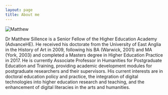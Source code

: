 ```yaml
---
layout: page
title: About me
---
```

![Matthew](https://matthewsillence.github.io/blob/master/assets/img/IMG_5569.png)

Dr Matthew Sillence is a Senior Fellow of the Higher Education Academy (AdvanceHE). He received his doctorate from the University of East Anglia in the History of Art in 2009, following his BA (Warwick, 2001) and MA (York, 2003) and completed a Masters degree in Higher Education Practice in 2017. He is currently Associate Professor in Humanities for Postgraduate Education and Training, providing academic development modules for postgraduate researchers and their supervisors. His current interests are in doctoral education policy and practice, the integration of digital technologies into higher education research and teaching, and the enhancement of digital literacies in the arts and humanities.
